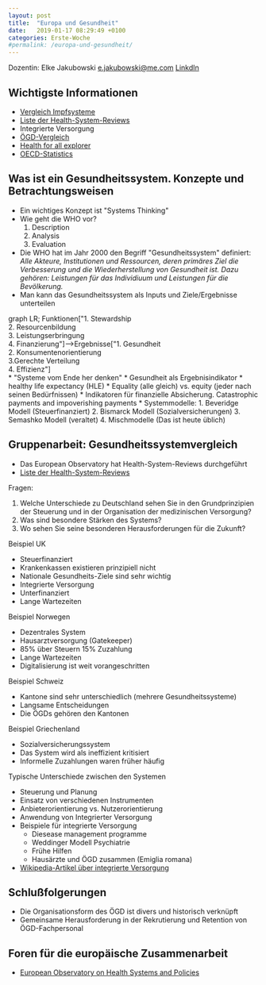 ```yaml
---
layout: post
title:  "Europa und Gesundheit"
date:   2019-01-17 08:29:49 +0100
categories: Erste-Woche
#permalink: /europa-und-gesundheit/
---
```

Dozentin: Elke Jakubowski [e.jakubowski@me.com](e.jakubowski@me.com)
[LinkdIn](https://de.linkedin.com/in/dr-med-elke-jakubowski-m-sc-739b4ba)

## Wichtigste Informationen
* [Vergleich Impfsysteme](http://www.euro.who.int/__data/assets/pdf_file/0008/386684/vaccination-report-eng.pdf)
* [Liste der Health-System-Reviews](http://www.euro.who.int/en/about-us/partners/observatory/publications/health-system-reviews-hits/full-list-of-country-hits)
* Integrierte Versorgung
* [ÖGD-Vergleich](http://www.euro.who.int/en/about-us/partners/observatory/publications/studies/the-role-of-public-health-organizations-in-addressing-public-health-problems-in-europe-the-case-of-obesity,-alcohol-and-antimicrobial-resistance-2018)
* [Health for all explorer](https://gateway.euro.who.int/en/hfa-explorer/)
* [OECD-Statistics](https://stats.oecd.org/)

## Was ist ein Gesundheitssystem. Konzepte und Betrachtungsweisen
* Ein wichtiges Konzept ist "Systems Thinking"
* Wie geht die WHO vor?
   1. Description
   2. Analysis
   3. Evaluation
* Die WHO hat im Jahr 2000 den Begriff "Gesundheitssystem" definiert: _Alle Akteure, Institutionen und Ressourcen, deren primäres Ziel die Verbesserung und die Wiederherstellung von Gesundheit ist. Dazu gehören: Leistungen für das Individiuum und Leistungen für die Bevölkerung._
* Man kann das Gesundheitssystem als Inputs und Ziele/Ergebnisse unterteilen
<div class="mermaid">
graph LR;
Funktionen["1. Stewardship<br>2. Resourcenbildung<br>3. Leistungserbringung<br>4. Finanzierung"]-->Ergebnisse["1. Gesundheit<br>2. Konsumentenorientierung<br>3.Gerechte Verteilung<br>4. Effizienz"]
</div>
* "Systeme vom Ende her denken"
* Gesundheit als Ergebnisindikator
   * healthy life expectancy (HLE)
* Equality (alle gleich) vs. equity (jeder nach seinen Bedürfnissen)
* Indikatoren für finanzielle Absicherung. Catastrophic payments and impoverishing payments
* Systemmodelle:
   1. Beveridge Modell (Steuerfinanziert)
   2. Bismarck Modell (Sozialversicherungen)
   3. Semashko Modell (veraltet)
   4. Mischmodelle (Das ist heute üblich)

## Gruppenarbeit: Gesundheitssystemvergleich

* Das European Observatory hat Health-System-Reviews durchgeführt
* [Liste der Health-System-Reviews](http://www.euro.who.int/en/about-us/partners/observatory/publications/health-system-reviews-hits/full-list-of-country-hits)

Fragen:
1. Welche Unterschiede zu Deutschland sehen Sie in den Grundprinzipien der Steuerung und in der Organisation der medizinischen Versorgung?
2. Was sind besondere Stärken des Systems?
3. Wo sehen Sie seine besonderen Herausforderungen für die Zukunft?  

Beispiel UK
* Steuerfinanziert
* Krankenkassen existieren prinzipiell nicht
* Nationale Gesundheits-Ziele sind sehr wichtig
* Integrierte Versorgung
* Unterfinanziert
* Lange Wartezeiten

Beispiel Norwegen
* Dezentrales System
* Hausarztversorgung (Gatekeeper)
* 85% über Steuern 15% Zuzahlung
* Lange Wartezeiten
* Digitalisierung ist weit vorangeschritten

Beispiel Schweiz
* Kantone sind sehr unterschiedlich (mehrere Gesundheitssysteme)
* Langsame Entscheidungen
* Die ÖGDs gehören den Kantonen

Beispiel Griechenland
* Sozialversicherungssystem
* Das System wird als ineffizient kritisiert
* Informelle Zuzahlungen waren früher häufig

Typische Unterschiede zwischen den Systemen
* Steuerung und Planung
* Einsatz von verschiedenen Instrumenten
* Anbieterorientierung vs. Nutzerorientierung
* Anwendung von Integrierter Versorgung
* Beispiele für integrierte Versorgung
   * Diesease management programme
   * Weddinger Modell Psychiatrie
   * Frühe Hilfen
   * Hausärzte und ÖGD zusammen (Emiglia romana)
* [Wikipedia-Artikel über integrierte Versorgung](https://de.wikipedia.org/wiki/Integrierte_Versorgung)   

## Schlußfolgerungen
* Die Organisationsform des ÖGD ist divers und historisch verknüpft
* Gemeinsame Herausforderung in der Rekrutierung und Retention von ÖGD-Fachpersonal

## Foren für die europäische Zusammenarbeit
* [European Observatory on Health Systems and Policies](http://www.euro.who.int/en/about-us/partners/observatory)
